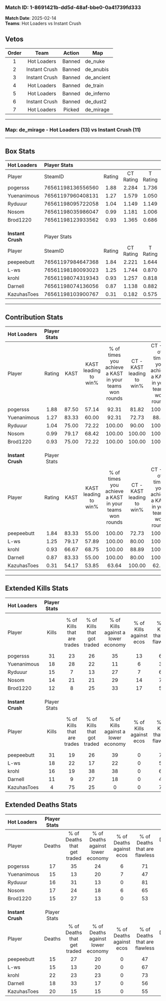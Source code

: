### Match ID: 1-8691421b-dd5d-48af-bbe0-0a41739fd333  
**Match Date**: 2025-02-14  
**Teams**: Hot Loaders vs Instant Crush  

## Vetos  

| Order | Team | Action | Map |
| :---: | :--: | :----: | --- |
| 1 | Hot Loaders | Banned | de_nuke |
| 2 | Instant Crush | Banned | de_anubis |
| 3 | Instant Crush | Banned | de_ancient |
| 4 | Hot Loaders | Banned | de_train |
| 5 | Hot Loaders | Banned | de_inferno |
| 6 | Instant Crush | Banned | de_dust2 |
| 7 | Hot Loaders | Picked | de_mirage |

---  

### **Map**: de_mirage - Hot Loaders (13) vs Instant Crush (11)  
---  

## Box Stats  

| **Hot Loaders**   | Player Stats      |        |           |          |       |       |       |         |        |      |     |
| :- | :- | :-: | :-: | :-: | :-: | :-: | :-: | :-: | :-: | :-: | :-: |
| Player            | SteamID           | Rating | CT Rating | T Rating | KAST  |  ADR  | Kills | Assists | Deaths | K/D  | HS% |
| pogersss          | 76561198136556560 |  1.88  |   2.284   |  1.736   | 87.50 | 127.6 |  31   |    7    |   17   | 1.82 | 48  |
| Yuenanimous       | 76561197960408131 |  1.27  |   1.579   |  1.050   | 83.33 | 81.3  |  18   |    6    |   15   | 1.20 | 66  |
| Ryduuur           | 76561198095722058 |  1.04  |   1.149   |  1.149   | 75.00 | 66.5  |  15   |    7    |   16   | 0.94 | 53  |
| Nosom             | 76561198035986047 |  0.99  |   1.181   |  1.006   | 79.17 | 61.4  |  14   |    6    |   17   | 0.82 | 50  |
| Brod1220          | 76561198123933562 |  0.93  |   1.365   |  0.686   | 75.00 | 65.2  |  12   |    4    |   15   | 0.80 | 50  |
|                   |                   |        |           |          |       |       |       |         |        |      |     |
|                   |                   |        |           |          |       |       |       |         |        |      |     |
|                   |                   |        |           |          |       |       |       |         |        |      |     |
| **Instant Crush** | Player Stats      |        |           |          |       |       |       |         |        |      |     |
| Player            | SteamID           | Rating | CT Rating | T Rating | KAST  |  ADR  | Kills | Assists | Deaths | K/D  | HS% |
| peepeebutt        | 76561197984647368 |  1.84  |   2.221   |  1.644   | 83.33 | 115.6 |  31   |    5    |   15   | 2.07 | 41  |
| L-ws              | 76561198180093023 |  1.25  |   1.744   |  0.870   | 79.17 | 81.5  |  18   |    9    |   15   | 1.20 | 27  |
| krohl             | 76561198074319343 |  0.93  |   1.257   |  0.818   | 66.67 | 83.0  |  16   |    6    |   22   | 0.73 | 56  |
| Darnell           | 76561198074136056 |  0.87  |   1.138   |  0.882   | 83.33 | 57.8  |  11   |    4    |   18   | 0.61 | 72  |
| KazuhasToes       | 76561198103900767 |  0.31  |   0.182   |  0.575   | 54.17 | 36.6  |   4   |    9    |   20   | 0.20 | 25  |
---  

## Contribution Stats  

| **Hot Loaders**   | Player Stats |       |                      |                                                        |                           |                                                             |                          |                                                            |
| :- | :-: | :-: | :-: | :-: | :-: | :-: | :-: | :-: |
| Player            |    Rating    | KAST  | KAST leading to win% | % of times you achieve a KAST in your teams won rounds | CT - KAST leading to win% | CT - % of times you achieve a KAST in your teams won rounds | T - KAST leading to win% | T - % of times you achieve a KAST in your teams won rounds |
| pogersss          |     1.88     | 87.50 |        57.14         |                         92.31                          |           81.82           |                           100.00                            |          30.00           |                           75.00                            |
| Yuenanimous       |     1.27     | 83.33 |        60.00         |                         92.31                          |           72.73           |                            88.89                            |          44.44           |                           100.00                           |
| Ryduuur           |     1.04     | 75.00 |        72.22         |                         100.00                         |           90.00           |                           100.00                            |          50.00           |                           100.00                           |
| Nosom             |     0.99     | 79.17 |        68.42         |                         100.00                         |          100.00           |                           100.00                            |          40.00           |                           100.00                           |
| Brod1220          |     0.93     | 75.00 |        72.22         |                         100.00                         |          100.00           |                           100.00                            |          44.44           |                           100.00                           |
|                   |              |       |                      |                                                        |                           |                                                             |                          |                                                            |
|                   |              |       |                      |                                                        |                           |                                                             |                          |                                                            |
|                   |              |       |                      |                                                        |                           |                                                             |                          |                                                            |
| **Instant Crush** | Player Stats |       |                      |                                                        |                           |                                                             |                          |                                                            |
| Player            |    Rating    | KAST  | KAST leading to win% | % of times you achieve a KAST in your teams won rounds | CT - KAST leading to win% | CT - % of times you achieve a KAST in your teams won rounds | T - KAST leading to win% | T - % of times you achieve a KAST in your teams won rounds |
| peepeebutt        |     1.84     | 83.33 |        55.00         |                         100.00                         |           72.73           |                           100.00                            |          33.33           |                           100.00                           |
| L-ws              |     1.25     | 79.17 |        57.89         |                         100.00                         |           80.00           |                           100.00                            |          33.33           |                           100.00                           |
| krohl             |     0.93     | 66.67 |        68.75         |                         100.00                         |           88.89           |                           100.00                            |          42.86           |                           100.00                           |
| Darnell           |     0.87     | 83.33 |        55.00         |                         100.00                         |           80.00           |                           100.00                            |          30.00           |                           100.00                           |
| KazuhasToes       |     0.31     | 54.17 |        53.85         |                         63.64                          |          100.00           |                            62.50                            |          25.00           |                           66.67                            |
---  

## Extended Kills Stats  

| **Hot Loaders**   | Player Stats |                            |                            |                                    |                         |                              |                                 |                                       |                    |           |
| :- | :-: | :-: | :-: | :-: | :-: | :-: | :-: | :-: | :-: | :-: |
| Player            |    Kills     | % of Kills that are trades | % of Kills that got traded | % of Kills against a lower economy | % of Kills against ecos | % of Kills that are flawless | % of Kills that are close duels | % of Kills that are assisted by flash | Pistol Round Kills | AWP Kills |
| pogersss          |      31      |             23             |             26             |                 35                 |           13            |              65              |                0                |                   6                   |         0          |     2     |
| Yuenanimous       |      18      |             28             |             22             |                 11                 |            6            |              39              |                6                |                  22                   |         0          |     1     |
| Ryduuur           |      15      |             7              |             13             |                 27                 |            7            |              67              |                7                |                  13                   |         3          |     1     |
| Nosom             |      14      |             21             |             21             |                 29                 |           14            |              71              |                7                |                   0                   |         0          |     1     |
| Brod1220          |      12      |             8              |             25             |                 33                 |           17            |              58              |                0                |                   8                   |         0          |     5     |
|                   |              |                            |                            |                                    |                         |                              |                                 |                                       |                    |           |
|                   |              |                            |                            |                                    |                         |                              |                                 |                                       |                    |           |
|                   |              |                            |                            |                                    |                         |                              |                                 |                                       |                    |           |
| **Instant Crush** | Player Stats |                            |                            |                                    |                         |                              |                                 |                                       |                    |           |
| Player            |    Kills     | % of Kills that are trades | % of Kills that got traded | % of Kills against a lower economy | % of Kills against ecos | % of Kills that are flawless | % of Kills that are close duels | % of Kills that are assisted by flash | Pistol Round Kills | AWP Kills |
| peepeebutt        |      31      |             19             |             26             |                 39                 |            0            |              77              |                3                |                   0                   |         0          |     2     |
| L-ws              |      18      |             22             |             17             |                 22                 |            0            |              50              |                0                |                   0                   |         0          |     1     |
| krohl             |      16      |             19             |             38             |                 38                 |            0            |              63              |                0                |                   0                   |         0          |     0     |
| Darnell           |      11      |             9              |             27             |                 18                 |            0            |              45              |                9                |                   0                   |         0          |     2     |
| KazuhasToes       |      4       |             75             |             25             |                 0                  |            0            |              75              |                0                |                   0                   |         1          |     0     |
## Extended Deaths Stats  

| **Hot Loaders**   | Player Stats |                             |                                   |                          |                               |                            |                           |               |
| :- | :-: | :-: | :-: | :-: | :-: | :-: | :-: | :-: |
| Player            |    Deaths    | % of Deaths that get traded | % of Deaths against lower economy | % of Deaths against ecos | % of Deaths that are flawless | % of Deaths that are close | % of Deaths while blinded | Deaths to AWP |
| pogersss          |      17      |             35              |                24                 |            6             |              71               |             0              |             0             |       0       |
| Yuenanimous       |      15      |             13              |                20                 |            7             |              47               |             7              |             0             |       0       |
| Ryduuur           |      16      |             31              |                13                 |            0             |              81               |             0              |             0             |       0       |
| Nosom             |      17      |             24              |                18                 |            6             |              65               |             0              |             0             |       1       |
| Brod1220          |      15      |             27              |                13                 |            0             |              53               |             7              |             0             |       0       |
|                   |              |                             |                                   |                          |                               |                            |                           |               |
|                   |              |                             |                                   |                          |                               |                            |                           |               |
|                   |              |                             |                                   |                          |                               |                            |                           |               |
| **Instant Crush** | Player Stats |                             |                                   |                          |                               |                            |                           |               |
| Player            |    Deaths    | % of Deaths that get traded | % of Deaths against lower economy | % of Deaths against ecos | % of Deaths that are flawless | % of Deaths that are close | % of Deaths while blinded | Deaths to AWP |
| peepeebutt        |      15      |             27              |                20                 |            0             |              47               |             0              |             7             |       0       |
| L-ws              |      15      |             13              |                20                 |            0             |              67               |             13             |            27             |       0       |
| krohl             |      22      |             23              |                23                 |            0             |              73               |             5              |             5             |       2       |
| Darnell           |      18      |             33              |                17                 |            0             |              56               |             0              |             0             |       0       |
| KazuhasToes       |      20      |             15              |                15                 |            0             |              55               |             0              |            15             |       1       |
